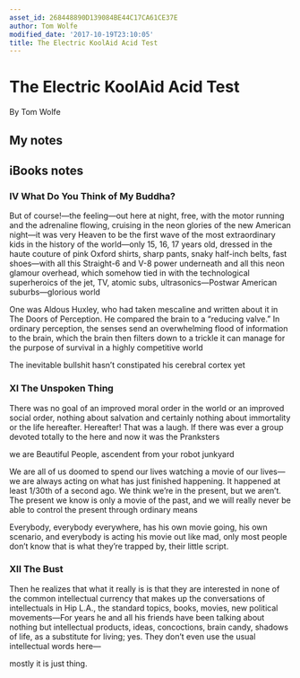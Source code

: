 ```yaml
---
asset_id: 268448890D139084BE44C17CA61CE37E
author: Tom Wolfe
modified_date: '2017-10-19T23:10:05'
title: The Electric KoolAid Acid Test
---
```


# The Electric KoolAid Acid Test

By Tom Wolfe

## My notes <a name="my_notes_dont_delete"></a>



## iBooks notes <a name="ibooks_notes_dont_delete"></a>

### IV What Do You Think of My Buddha?

But of course!—the feeling—out here at night, free, with the motor running and the adrenaline flowing, cruising in the neon glories of the new American night—it was very Heaven to be the first wave of the most extraordinary kids in the history of the world—only 15, 16, 17 years old, dressed in the haute couture of pink Oxford shirts, sharp pants, snaky half-inch belts, fast shoes—with all this Straight-6 and V-8 power underneath and all this neon glamour overhead, which somehow tied in with the technological superheroics of the jet, TV, atomic subs, ultrasonics—Postwar American suburbs—glorious world

One was Aldous Huxley, who had taken mescaline and written about it in The Doors of Perception. He compared the brain to a “reducing valve.” In ordinary perception, the senses send an overwhelming flood of information to the brain, which the brain then filters down to a trickle it can manage for the purpose of survival in a highly competitive world

The inevitable bullshit hasn’t constipated his cerebral cortex yet

### XI The Unspoken Thing

There was no goal of an improved moral order in the world or an improved social order, nothing about salvation and certainly nothing about immortality or the life hereafter. Hereafter! That was a laugh. If there was ever a group devoted totally to the here and now it was the Pranksters

we are Beautiful People, ascendent from your robot junkyard

We are all of us doomed to spend our lives watching a movie of our lives—we are always acting on what has just finished happening. It happened at least 1/30th of a second ago. We think we’re in the present, but we aren’t. The present we know is only a movie of the past, and we will really never be able to control the present through ordinary means

Everybody, everybody everywhere, has his own movie going, his own scenario, and everybody is acting his movie out like mad, only most people don’t know that is what they’re trapped by, their little script.

### XII The Bust

Then he realizes that what it really is is that they are interested in none of the common intellectual currency that makes up the conversations of intellectuals in Hip L.A., the standard topics, books, movies, new political movements—For years he and all his friends have been talking about nothing but intellectual products, ideas, concoctions, brain candy, shadows of life, as a substitute for living; yes. They don’t even use the usual intellectual words here—

mostly it is just thing.